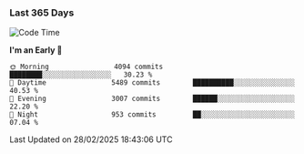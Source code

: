 ### Last 365 Days
<!--START_SECTION:waka-->
![Code Time](http://img.shields.io/badge/Code%20Time-775%20hrs%2033%20mins-blue)

**I'm an Early 🐤** 

```text
🌞 Morning                4094 commits        ████████░░░░░░░░░░░░░░░░░   30.23 % 
🌆 Daytime                5489 commits        ██████████░░░░░░░░░░░░░░░   40.53 % 
🌃 Evening                3007 commits        ██████░░░░░░░░░░░░░░░░░░░   22.20 % 
🌙 Night                  953 commits         ██░░░░░░░░░░░░░░░░░░░░░░░   07.04 % 
```



 Last Updated on 28/02/2025 18:43:06 UTC
<!--END_SECTION:waka-->

<!--
**BrianCurliss/BrianCurliss** is a ✨ _special_ ✨ repository because its `README.md` (this file) appears on your GitHub profile.

Here are some ideas to get you started:

- 🔭 I’m currently working on ...
- 🌱 I’m currently learning ...
- 👯 I’m looking to collaborate on ...
- 🤔 I’m looking for help with ...
- 💬 Ask me about ...
- 📫 How to reach me: ...
- 😄 Pronouns: ...
- ⚡ Fun fact: ...
-->
